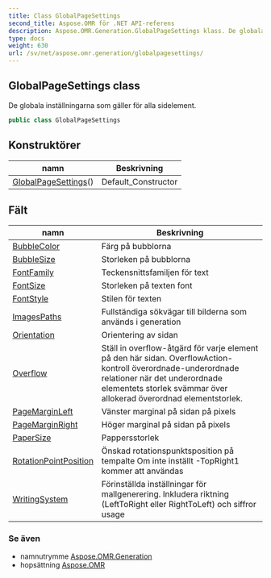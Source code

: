 ```yaml
---
title: Class GlobalPageSettings
second_title: Aspose.OMR för .NET API-referens
description: Aspose.OMR.Generation.GlobalPageSettings klass. De globala inställningarna som gäller för alla sidelement.
type: docs
weight: 630
url: /sv/net/aspose.omr.generation/globalpagesettings/
---
```

## GlobalPageSettings class

De globala inställningarna som gäller för alla sidelement.

```csharp
public class GlobalPageSettings
```

## Konstruktörer

| namn | Beskrivning |
| --- | --- |
| [GlobalPageSettings](globalpagesettings/)() | Default_Constructor |

## Fält

| namn | Beskrivning |
| --- | --- |
| [BubbleColor](../../aspose.omr.generation/globalpagesettings/bubblecolor/) | Färg på bubblorna |
| [BubbleSize](../../aspose.omr.generation/globalpagesettings/bubblesize/) | Storleken på bubblorna |
| [FontFamily](../../aspose.omr.generation/globalpagesettings/fontfamily/) | Teckensnittsfamiljen för text |
| [FontSize](../../aspose.omr.generation/globalpagesettings/fontsize/) | Storleken på texten font |
| [FontStyle](../../aspose.omr.generation/globalpagesettings/fontstyle/) | Stilen för texten |
| [ImagesPaths](../../aspose.omr.generation/globalpagesettings/imagespaths/) | Fullständiga sökvägar till bilderna som används i generation |
| [Orientation](../../aspose.omr.generation/globalpagesettings/orientation/) | Orientering av sidan |
| [Overflow](../../aspose.omr.generation/globalpagesettings/overflow/) | Ställ in overflow-åtgärd för varje element på den här sidan. OverflowAction-kontroll överordnade-underordnade relationer när det underordnade elementets storlek svämmar över allokerad överordnad elementstorlek. |
| [PageMarginLeft](../../aspose.omr.generation/globalpagesettings/pagemarginleft/) | Vänster marginal på sidan på pixels |
| [PageMarginRight](../../aspose.omr.generation/globalpagesettings/pagemarginright/) | Höger marginal på sidan på pixels |
| [PaperSize](../../aspose.omr.generation/globalpagesettings/papersize/) | Pappersstorlek |
| [RotationPointPosition](../../aspose.omr.generation/globalpagesettings/rotationpointposition/) | Önskad rotationspunktsposition på tempalte Om inte inställt -TopRight1 kommer att användas |
| [WritingSystem](../../aspose.omr.generation/globalpagesettings/writingsystem/) | Förinställda inställningar för mallgenerering. Inkludera riktning (LeftToRight eller RightToLeft) och siffror usage |

### Se även

* namnutrymme [Aspose.OMR.Generation](../../aspose.omr.generation/)
* hopsättning [Aspose.OMR](../../)


